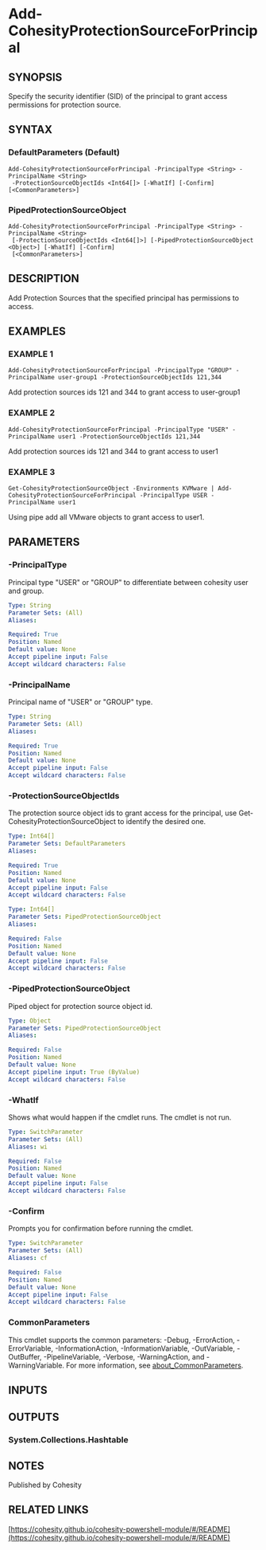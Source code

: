 # Add-CohesityProtectionSourceForPrincipal

## SYNOPSIS
Specify the security identifier (SID) of the principal to grant access permissions for protection source.

## SYNTAX

### DefaultParameters (Default)
```
Add-CohesityProtectionSourceForPrincipal -PrincipalType <String> -PrincipalName <String>
 -ProtectionSourceObjectIds <Int64[]> [-WhatIf] [-Confirm] [<CommonParameters>]
```

### PipedProtectionSourceObject
```
Add-CohesityProtectionSourceForPrincipal -PrincipalType <String> -PrincipalName <String>
 [-ProtectionSourceObjectIds <Int64[]>] [-PipedProtectionSourceObject <Object>] [-WhatIf] [-Confirm]
 [<CommonParameters>]
```

## DESCRIPTION
Add Protection Sources that the specified principal has permissions to access.

## EXAMPLES

### EXAMPLE 1
```
Add-CohesityProtectionSourceForPrincipal -PrincipalType "GROUP" -PrincipalName user-group1 -ProtectionSourceObjectIds 121,344
```

Add protection sources ids 121 and 344 to grant access to user-group1

### EXAMPLE 2
```
Add-CohesityProtectionSourceForPrincipal -PrincipalType "USER" -PrincipalName user1 -ProtectionSourceObjectIds 121,344
```

Add protection sources ids 121 and 344 to grant access to user1

### EXAMPLE 3
```
Get-CohesityProtectionSourceObject -Environments KVMware | Add-CohesityProtectionSourceForPrincipal -PrincipalType USER -PrincipalName user1
```

Using pipe add all VMware objects to grant access to user1.

## PARAMETERS

### -PrincipalType
Principal type "USER" or "GROUP" to differentiate between cohesity user and group.

```yaml
Type: String
Parameter Sets: (All)
Aliases:

Required: True
Position: Named
Default value: None
Accept pipeline input: False
Accept wildcard characters: False
```

### -PrincipalName
Principal name of "USER" or "GROUP" type.

```yaml
Type: String
Parameter Sets: (All)
Aliases:

Required: True
Position: Named
Default value: None
Accept pipeline input: False
Accept wildcard characters: False
```

### -ProtectionSourceObjectIds
The protection source object ids to grant access for the principal,
use Get-CohesityProtectionSourceObject to identify the desired one.

```yaml
Type: Int64[]
Parameter Sets: DefaultParameters
Aliases:

Required: True
Position: Named
Default value: None
Accept pipeline input: False
Accept wildcard characters: False
```

```yaml
Type: Int64[]
Parameter Sets: PipedProtectionSourceObject
Aliases:

Required: False
Position: Named
Default value: None
Accept pipeline input: False
Accept wildcard characters: False
```

### -PipedProtectionSourceObject
Piped object for protection source object id.

```yaml
Type: Object
Parameter Sets: PipedProtectionSourceObject
Aliases:

Required: False
Position: Named
Default value: None
Accept pipeline input: True (ByValue)
Accept wildcard characters: False
```

### -WhatIf
Shows what would happen if the cmdlet runs.
The cmdlet is not run.

```yaml
Type: SwitchParameter
Parameter Sets: (All)
Aliases: wi

Required: False
Position: Named
Default value: None
Accept pipeline input: False
Accept wildcard characters: False
```

### -Confirm
Prompts you for confirmation before running the cmdlet.

```yaml
Type: SwitchParameter
Parameter Sets: (All)
Aliases: cf

Required: False
Position: Named
Default value: None
Accept pipeline input: False
Accept wildcard characters: False
```

### CommonParameters
This cmdlet supports the common parameters: -Debug, -ErrorAction, -ErrorVariable, -InformationAction, -InformationVariable, -OutVariable, -OutBuffer, -PipelineVariable, -Verbose, -WarningAction, and -WarningVariable. For more information, see [about_CommonParameters](http://go.microsoft.com/fwlink/?LinkID=113216).

## INPUTS

## OUTPUTS

### System.Collections.Hashtable
## NOTES
Published by Cohesity

## RELATED LINKS

[https://cohesity.github.io/cohesity-powershell-module/#/README](https://cohesity.github.io/cohesity-powershell-module/#/README)

